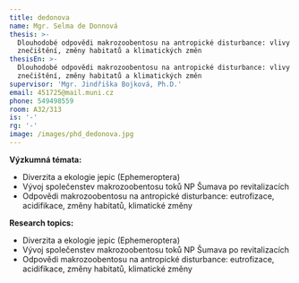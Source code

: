 ```yaml
---
title: dedonova
name: Mgr. Selma de Donnová
thesis: >-
  Dlouhodobé odpovědi makrozoobentosu na antropické disturbance: vlivy
  znečištění, změny habitatů a klimatických změn
thesisEn: >-
  Dlouhodobé odpovědi makrozoobentosu na antropické disturbance: vlivy
  znečištění, změny habitatů a klimatických změn
supervisor: 'Mgr. Jindřiška Bojková, Ph.D.'
email: 451725@mail.muni.cz
phone: 549498559
room: A32/313
is: '-'
rg: '-'
image: /images/phd_dedonova.jpg
---
```

<div class="cz">

**Výzkumná témata:**

* Diverzita a ekologie jepic (Ephemeroptera)
* Vývoj společenstev makrozoobentosu toků NP Šumava po revitalizacích
* Odpovědi makrozoobentosu na antropické disturbance: eutrofizace, acidifikace, změny habitatů, klimatické změny

</div>

<div class="en">

**Research topics:**

* Diverzita a ekologie jepic (Ephemeroptera)
* Vývoj společenstev makrozoobentosu toků NP Šumava po revitalizacích
* Odpovědi makrozoobentosu na antropické disturbance: eutrofizace, acidifikace, změny habitatů, klimatické změny

</div>
